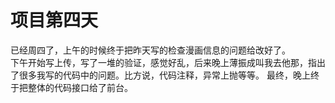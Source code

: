 # 项目第四天  
已经周四了，上午的时候终于把昨天写的检查漫画信息的问题给改好了。  
下午开始写上传，写了一堆的验证，感觉好乱，后来晚上薄振成叫我去他那，指出了很多我写的代码中的问题。比方说，代码注释，异常上抛等等。
最终，晚上终于把整体的代码接口给了前台。
